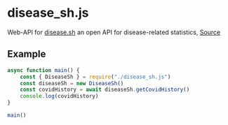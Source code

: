 # disease_sh.js
Web-API for [disease.sh](https://disease.sh/) an open API for disease-related statistics, [Source](https://github.com/disease-sh/api)

## Example
```JavaScript
async function main() {
	const { DiseaseSh } = require("./disease_sh.js")
	const diseaseSh = new DiseaseSh()
	const covidHistory = await diseaseSh.getCovidHistory()
	console.log(covidHistory)
}

main()
```
